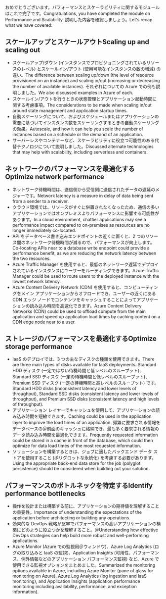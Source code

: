<span data-ttu-id="f44d8-101">おめでとうございます。パフォーマンスとスケーラビリティに関するモジュールはこれで完了です。</span><span class="sxs-lookup"><span data-stu-id="f44d8-101">Congratulations, you have completed the module on Performance and Scalability.</span></span> <span data-ttu-id="f44d8-102">説明した内容を確認しましょう。</span><span class="sxs-lookup"><span data-stu-id="f44d8-102">Let's recap what we have covered:</span></span>

## <a name="scaling-up-and-scaling-out"></a><span data-ttu-id="f44d8-103">スケールアップとスケールアウト</span><span class="sxs-lookup"><span data-stu-id="f44d8-103">Scaling up and scaling out</span></span>

- <span data-ttu-id="f44d8-104">スケールアップ/ダウン (インスタンスでプロビジョニングされているリソースのレベル) とスケールイン/アウト (使用可能なインスタンスの数の増減) の違い。</span><span class="sxs-lookup"><span data-stu-id="f44d8-104">The difference between scaling up/down (the level of resource provisioned on an instance) and scaling in/out (increasing or decreasing the number of available instances).</span></span> <span data-ttu-id="f44d8-105">それぞれについての Azure での例も説明しました。</span><span class="sxs-lookup"><span data-stu-id="f44d8-105">We also discussed examples in Azure of each.</span></span>
- <span data-ttu-id="f44d8-106">スケールイン/アウトを行うときの状態管理とアプリケーション起動時間に関する考慮事項。</span><span class="sxs-lookup"><span data-stu-id="f44d8-106">The considerations to be made when scaling in/out around state management and application startup times.</span></span>
- <span data-ttu-id="f44d8-107">自動スケーリングについて、およびスケジュールまたはアプリケーションの需要に基づいてインスタンス数をスケーリングするときの自動スケーリングの効果。</span><span class="sxs-lookup"><span data-stu-id="f44d8-107">Autoscale, and how it can help you scale the number of instances based on a schedule or the demand of an application.</span></span>
- <span data-ttu-id="f44d8-108">サーバーレスやコンテナーなど、スケーラビリティに役立つ可能性のある代替テクノロジについて説明しました。</span><span class="sxs-lookup"><span data-stu-id="f44d8-108">Discussed alternate technologies that may help with scalability, including serverless and containers.</span></span>

## <a name="optimize-network-performance"></a><span data-ttu-id="f44d8-109">ネットワークのパフォーマンスを最適化する</span><span class="sxs-lookup"><span data-stu-id="f44d8-109">Optimize network performance</span></span>

- <span data-ttu-id="f44d8-110">ネットワーク待機時間は、送信側から受信側に送信されたデータの遅延のメジャーです。</span><span class="sxs-lookup"><span data-stu-id="f44d8-110">Network latency is a measure in delay of data being sent from a sender to a receiver.</span></span>
- <span data-ttu-id="f44d8-111">クラウド環境では、リソースがすぐに併置されなくなったため、通信の多いアプリケーションではオンプレミスよりパフォーマンスに影響する可能性があります。</span><span class="sxs-lookup"><span data-stu-id="f44d8-111">In a cloud environment, chattier applications may see a performance impact compared to on-premises as resources are no longer immediately co-located.</span></span>
- <span data-ttu-id="f44d8-112">API をデータベース書き込みエンドポイントの近くに置くと、2 つのリソース間のネットワーク待機時間が減るので、パフォーマンスが向上します。</span><span class="sxs-lookup"><span data-stu-id="f44d8-112">Co-locating APIs near to a database write endpoint could provide a performance benefit, as we are reducing the network latency between the two resources.</span></span>
- <span data-ttu-id="f44d8-113">Azure Traffic Manager を使用すると、最低のネットワーク遅延でデプロイされているインスタンスにユーザーをルーティングできます。</span><span class="sxs-lookup"><span data-stu-id="f44d8-113">Azure Traffic Manager could be used to route users to the deployed instance with the lowest network latency.</span></span>
- <span data-ttu-id="f44d8-114">Azure Content Delivery Network (CDN) を使用すると、コンピューティングをメイン アプリケーションからオフロードでき、ユーザーの近くにある CDN エッジ ノードでコンテンツをキャッシュすることによってアプリケーションの読み込み時間を高速化できます。</span><span class="sxs-lookup"><span data-stu-id="f44d8-114">Azure Content Delivery Networks (CDN) could be used to offload compute from the main application and speed up application load times by caching content on a CDN edge node near to a user.</span></span>

## <a name="optimize-storage-performance"></a><span data-ttu-id="f44d8-115">ストレージのパフォーマンスを最適化する</span><span class="sxs-lookup"><span data-stu-id="f44d8-115">Optimize storage performance</span></span>

- <span data-ttu-id="f44d8-116">IaaS のデプロイでは、3 つの主なディスクの種類を使用できます。</span><span class="sxs-lookup"><span data-stu-id="f44d8-116">There are three main types of disks available for IaaS deployments.</span></span> <span data-ttu-id="f44d8-117">Standard HDD ディスク (一定ではない待機時間と低レベルのスループット)、Standard SSD ディスク (一定の待機時間と低レベルのスループット)、Premium SSD ディスク (一定の待機時間と高レベルのスループット) です。</span><span class="sxs-lookup"><span data-stu-id="f44d8-117">Standard HDD disks (inconsistent latency and lower levels of throughput), Standard SSD disks (consistent latency and lower levels of throughput), and Premium SSD disks (consistent latency and high levels of throughput).</span></span>
- <span data-ttu-id="f44d8-118">アプリケーション レイヤーでキャッシュを使用して、アプリケーションの読み込み時間を短縮できます。</span><span class="sxs-lookup"><span data-stu-id="f44d8-118">Caching could be used in the application layer to improve the load times of an application.</span></span> <span data-ttu-id="f44d8-119">頻繁に要求される情報をデータベースの＠前面のキャッシュに格納でき、最も多く要求される情報のデータ読み込み時間を最適化できます。</span><span class="sxs-lookup"><span data-stu-id="f44d8-119">Frequently requested information could be stored in a cache in front of the database, which could then optimize for data load times of the most requested information.</span></span>
- <span data-ttu-id="f44d8-120">ソリューションを構築するときは、ジョブに適したバックエンド データ ストアを使用すること (ポリグロットな永続化) を考慮する必要があります。</span><span class="sxs-lookup"><span data-stu-id="f44d8-120">Using the appropriate back-end data store for the job (polyglot persistence) should be considered when building out your solution.</span></span>

## <a name="identify-performance-bottlenecks"></a><span data-ttu-id="f44d8-121">パフォーマンスのボトルネックを特定する</span><span class="sxs-lookup"><span data-stu-id="f44d8-121">Identify performance bottlenecks</span></span>

- <span data-ttu-id="f44d8-122">操作を設計または構築する前に、アプリケーションの期待値を理解することの重要性。</span><span class="sxs-lookup"><span data-stu-id="f44d8-122">Importance of understanding the expectations of the application before architecting or building any operations.</span></span>
- <span data-ttu-id="f44d8-123">効果的な DevOps 戦略が堅牢でパフォーマンスの高いアプリケーションの構築にどのように役立つかを理解すること。＠</span><span class="sxs-lookup"><span data-stu-id="f44d8-123">Understanding how effective DevOps strategies can help build more robust and well-performing applications.</span></span>
- <span data-ttu-id="f44d8-124">Azure Monitor (Azure での監視用＠ウィンドウ)、Azure Log Analytics (ログの取り込みと IaaS の監視)、Application Insights (可用性、パフォーマンス、例外情報などのアプリケーション パフォーマンス監視) など、Azure で使用できる監視オプションをまとめました。</span><span class="sxs-lookup"><span data-stu-id="f44d8-124">Summarized the monitoring options available in Azure, including Azure Monitor (pane of glass for monitoring on Azure), Azure Log Analytics (log ingestion and IaaS monitoring), and Application Insights (application performance monitoring including availability, performance, and exception information).</span></span>

